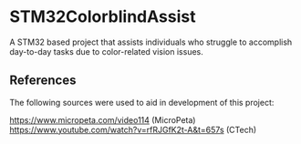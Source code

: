 # STM32ColorblindAssist
A STM32 based project that assists individuals who struggle to accomplish day-to-day tasks due to color-related vision issues.

## References
The following sources were used to aid in development of this project:

https://www.micropeta.com/video114 (MicroPeta)
https://www.youtube.com/watch?v=rfRJGfK2t-A&t=657s (CTech)
